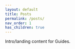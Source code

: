 ```yaml
---
layout: default
title: Posts
permalink: /posts/
nav_order: 1
has_children: true
---
```

Intro/landing content for Guides.
